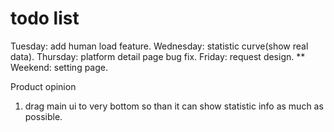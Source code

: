 # todo list

Tuesday: add human load feature.
Wednesday: statistic curve(show real data).
Thursday: platform detail page bug fix.
Friday: request design. **
Weekend: setting page.

Product opinion

1. drag main ui to very bottom so than it can show statistic info as much as possible.